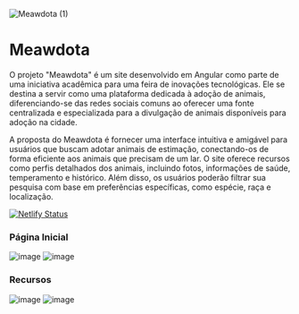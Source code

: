 ![Meawdota (1)](https://user-images.githubusercontent.com/58526878/168527000-73678835-5e09-4f6e-ba26-4aecd0726c7f.png)

# Meawdota

O projeto "Meawdota" é um site desenvolvido em Angular como parte de uma iniciativa acadêmica para uma feira de inovações tecnológicas. Ele se destina a servir como uma plataforma dedicada à adoção de animais, diferenciando-se das redes sociais comuns ao oferecer uma fonte centralizada e especializada para a divulgação de animais disponíveis para adoção na cidade.

A proposta do Meawdota é fornecer uma interface intuitiva e amigável para usuários que buscam adotar animais de estimação, conectando-os de forma eficiente aos animais que precisam de um lar. O site oferece recursos como perfis detalhados dos animais, incluindo fotos, informações de saúde, temperamento e histórico. Além disso, os usuários poderão filtrar sua pesquisa com base em preferências específicas, como espécie, raça e localização.

[![Netlify Status](https://api.netlify.com/api/v1/badges/b1d67b8b-ee2f-49f9-939f-f916ac53fd77/deploy-status)](https://app.netlify.com/sites/meawdota/deploys)

### Página Inicial 

![image](https://github.com/analiavictoria/meawdota/assets/58526878/3ad1adfa-42f4-490b-953c-952b39da051e)
![image](https://github.com/analiavictoria/meawdota/assets/58526878/16472f24-4ceb-4a6d-90d4-3725254df1ba)

### Recursos
![image](https://github.com/analiavictoria/meawdota/assets/58526878/1fe510a6-3826-4b7f-88a0-8f9fc9bec6b0)
![image](https://github.com/analiavictoria/meawdota/assets/58526878/22e51f2d-65a0-4bc2-8ff7-9a9b2da465ee)


